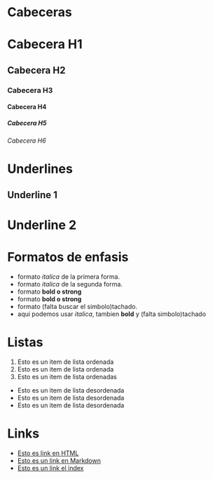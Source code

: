 # Cabeceras
# Cabecera H1
## Cabecera H2
### Cabecera H3
#### Cabecera H4
##### Cabecera H5
###### Cabecera H6

# Underlines
Underline 1
------------

Underline 2
============

# Formatos de enfasis
- formato *italica* de la primera forma. 
- formato _italica_ de la segunda forma.
- formato **bold o strong**
- formato __bold o strong__
- formato (falta buscar el simbolo)tachado.
- aqui podemos usar *italica*, tambien **bold** y 
(falta simbolo)tachado

# Listas 
1. Esto es un item de lista ordenada
2. Esto es un item de lista ordenada
3. Esto es un item de lista ordenadas
- Esto es un item de lista desordenada 
- Esto es un item de lista desordenada 
- Esto es un item de lista desordenada 

# Links
- <a href="http://www.google.com">Esto es link en HTML</a>
- [Esto es un link en Markdown](http://www.google.com)
- [Esto es un link el index](index.html)